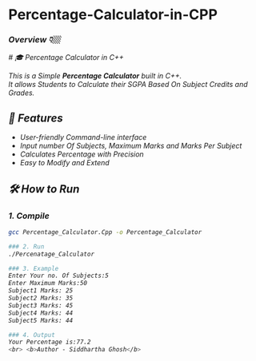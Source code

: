 # Percentage-Calculator-in-CPP
<h3><i>Overview 👇🏼</i></h3>
<i># 🎓 Percentage Calculator in C++

This is a Simple **Percentage Calculator** built in C++.  
It allows Students to Calculate their SGPA Based On Subject Credits and Grades.

## 🚀 Features
- User-friendly Command-line interface
- Input number Of Subjects, Maximum Marks and Marks Per Subject
- Calculates Percentage with Precision
- Easy to Modify and Extend

## 🛠️ How to Run

### 1. Compile
```bash
gcc Percentage_Calculator.Cpp -o Percentage_Calculator

### 2. Run
./Percenatage_Calculator

### 3. Example
Enter Your no. Of Subjects:5
Enter Maximum Marks:50
Subject1 Marks: 25
Subject2 Marks: 35
Subject3 Marks: 45
Subject4 Marks: 44
Subject5 Marks: 44

### 4. Output
Your Percentage is:77.2
<br> <b>Author - Siddhartha Ghosh</b>